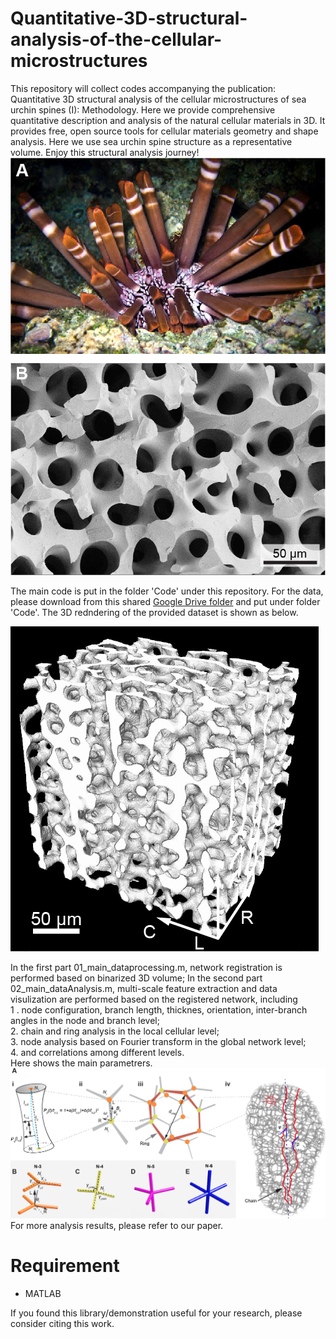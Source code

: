 # Quantitative-3D-structural-analysis-of-the-cellular-microstructures
This repository will collect codes accompanying the publication: Quantitative 3D structural analysis of the cellular microstructures of sea urchin spines (I): Methodology. Here we provide comprehensive quantitative description and analysis of the  natural cellular materials in 3D. It provides free, open source tools for cellular materials geometry and shape analysis. Here we use sea urchin spine structure as a representative volume. Enjoy this structural analysis journey!
![Image of sea urchin spine](https://github.com/Ziling-Wu/Quantitative-3D-structural-analysis-of-the-cellular-microstructures/blob/master/Images/Fig1.png)

The main code is put in the folder 'Code' under this repository. For the data, please download from this shared [Google Drive folder](https://drive.google.com/drive/folders/1aF0AjVVsmUzeQXLO4210gLvbiKOcbcx0?usp=sharing) and put under folder 'Code'. The 3D redndering of the provided dataset is shown as below. 

![Image of sea urchin spine](https://github.com/Ziling-Wu/Quantitative-3D-structural-analysis-of-the-cellular-microstructures/blob/master/Images/binary.png)

In the first part 01_main_dataprocessing.m, network registration is performed based on binarized 3D volume; In the second part 02_main_dataAnalysis.m, multi-scale feature extraction and data visulization are performed based on the registered network, including<br/>
1 . node configuration, branch length, thicknes, orientation, inter-branch angles in the node and branch level; <br/>
2. chain and ring analysis in the local cellular level; <br/>
3. node analysis based on Fourier transform in the global network level;<br/>
4. and correlations among different levels. <br/>
Here shows the main parametrers.<br/>
![Image of sea urchin spine](https://github.com/Ziling-Wu/Quantitative-3D-structural-analysis-of-the-cellular-microstructures/blob/master/Images/Fig7.png)
For more analysis results, please refer to our paper.

# Requirement
* MATLAB

If you found this library/demonstration useful for your research, please consider citing this work.
